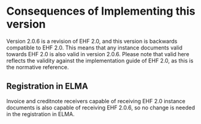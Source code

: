 # Consequences of Implementing this version

Version 2.0.6 is a revision of EHF 2.0, and this version is backwards compatible to EHF 2.0. This means that any instance documents valid towards EHF 2.0 is also valid in version 2.0.6. Please note that valid here reflects the validity against the implementation guide of EHF 2.0, as this is the normative reference.


## Registration in ELMA

Invoice and creditnote receivers capable of receiving EHF 2.0 instance documents is also capable of receiving EHF 2.0.6, so no change is needed in the registration in ELMA.
